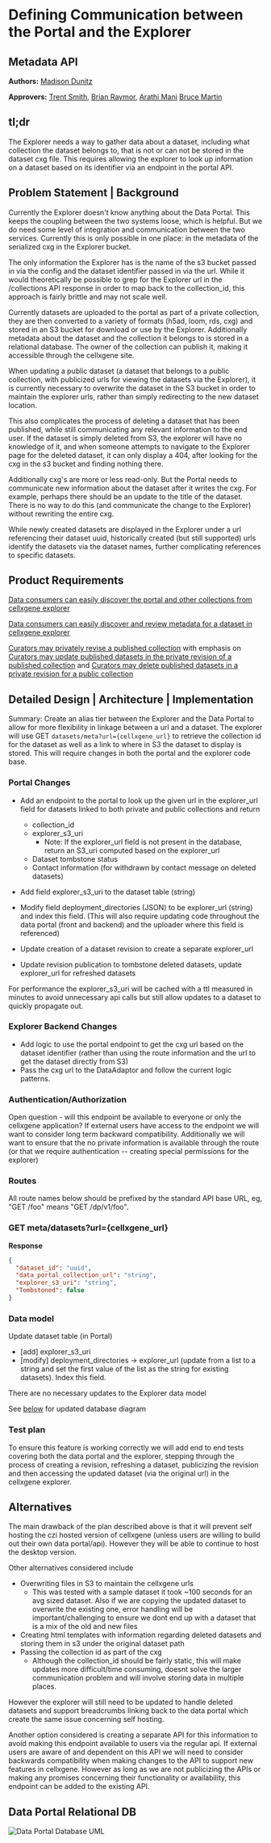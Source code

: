 # Defining Communication between the Portal and the Explorer

## Metadata API

**Authors:** [Madison Dunitz](mailto:madison.dunitz@chanzuckerberg.com)

**Approvers:** [Trent Smith](mailto:trent.smith@chanzuckerberg.com), [Brian Raymor](mailto:braymor@chanzuckerberg.com), [Arathi Mani](mailto:arathi.mani@chanzuckerberg.com) [Bruce Martin](mailto:bruce@chanzuckerberg.com)

## tl;dr

The Explorer needs a way to gather data about a dataset, including what collection the dataset belongs to, that is not or can not be stored in the dataset cxg file. This requires allowing the explorer to look up information on a dataset based on its identifier via an endpoint in the portal API.

## Problem Statement | Background

Currently the Explorer doesn't know anything about the Data Portal. This keeps the coupling between the two systems loose, which is helpful. But we do need some level of integration and communication between the two services. Currently this is only possible in one place: in the metadata of the serialized cxg in the Explorer bucket.

The only information the Explorer has is the name of the s3 bucket passed in via the config and the dataset identifier passed in via the url. While it would theoretically be possible to grep for the Explorer url in the /collections API response in order to map back to the collection_id, this approach is fairly brittle and may not scale well.

Currently datasets are uploaded to the portal as part of a private collection, they are then converted to a variety of formats (h5ad, loom, rds, cxg) and stored in an S3 bucket for download or use by the Explorer. Additionally metadata about the dataset and the collection it belongs to is stored in a relational database. The owner of the collection can publish it, making it accessible through the cellxgene site.

When updating a public dataset (a dataset that belongs to a public collection, with publicized urls for viewing the datasets via the Explorer), it is currently necessary to overwrite the dataset in the S3 bucket in order to maintain the explorer urls, rather than simply redirecting to the new dataset location.

This also complicates the process of deleting a dataset that has been published, while still communicating any relevant information to the end user. If the dataset is simply deleted from S3, the explorer will have no knowledge of it, and when someone attempts to navigate to the Explorer page for the deleted dataset, it can only display a 404, after looking for the cxg in the s3 bucket and finding nothing there.

Additionally cxg's are more or less read-only. But the Portal needs to communicate new information about the dataset after it writes the cxg. For example, perhaps there should be an update to the title of the dataset. There is no way to do this (and communicate the change to the Explorer) without rewriting the entire cxg.

While newly created datasets are displayed in the Explorer under a url referencing their dataset uuid, historically created (but still supported) urls identify the datasets via the dataset names, further complicating references to specific datasets.

## Product Requirements

[Data consumers can easily discover the portal and other collections from cellxgene explorer](https://app.zenhub.com/workspaces/single-cell-5e2a191dad828d52cc78b028/issues/chanzuckerberg/single-cell/169)

[Data consumers can easily discover and review metadata for a dataset in cellxgene explorer](https://app.zenhub.com/workspaces/single-cell-5e2a191dad828d52cc78b028/issues/chanzuckerberg/single-cell/171)

[Curators may privately revise a published collection](https://app.zenhub.com/workspaces/single-cell-5e2a191dad828d52cc78b028/issues/chanzuckerberg/single-cell/36) with emphasis on [Curators may update published datasets in the private revision of a published collection](https://app.zenhub.com/workspaces/single-cell-5e2a191dad828d52cc78b028/issues/chanzuckerberg/single-cell/141) and [Curators may delete published datasets in a private revision for a public collection](https://app.zenhub.com/workspaces/single-cell-5e2a191dad828d52cc78b028/issues/chanzuckerberg/single-cell/138)

## Detailed Design | Architecture | Implementation

Summary:
Create an alias tier between the Explorer and the Data Portal to allow for more flexibility in linkage between a url and a dataset. The explorer will use GET `datasets/meta?url={cellxgene_url}` to retrieve the collection id for the dataset as well as a link to where in S3 the dataset to display is stored. This will require changes in both the portal and the explorer code base.

### Portal Changes

- Add an endpoint to the portal to look up the given url in the explorer_url field for datasets linked to both private and public collections and return

  - collection_id
  - explorer_s3_uri
    - Note: If the explorer_url field is not present in the database, return an S3_uri computed based on the explorer_url
  - Dataset tombstone status
  - Contact information (for withdrawn by contact message on deleted datasets)

- Add field explorer_s3_uri to the dataset table (string)
- Modify field deployment_directories (JSON) to be explorer_url (string) and index this field. (This will also require updating code throughout the data portal (front and backend) and the uploader where this field is referenced)
- Update creation of a dataset revision to create a separate explorer_url
- Update revision publication to tombstone deleted datasets, update explorer_url for refreshed datasets

For performance the explorer_s3_uri will be cached with a ttl measured in minutes to avoid unnecessary api calls but still allow updates to a dataset to quickly propagate out.

### Explorer Backend Changes

- Add logic to use the portal endpoint to get the cxg url based on the dataset identifier (rather than using the route information and the url to get the dataset directly from S3)
- Pass the cxg url to the DataAdaptor and follow the current logic patterns.

### Authentication/Authorization

Open question - will this endpoint be available to everyone or only the cellxgene application? If external users have access to the endpoint we will want to consider long term backward compatibility. Additionally we will want to ensure that the no private information is available through the route (or that we require authentication -- creating special permissions for the explorer)

### Routes

All route names below should be prefixed by the standard API base URL, eg, "GET /foo" means "GET /dp/v1/foo".

### GET meta/datasets?url={cellxgene_url}

**Response**

```json
{
  "dataset_id": "uuid",
  "data_portal_collection_url": "string",
  "explorer_s3_uri": "string",
  "Tombstoned": false
}
```

### Data model

Update dataset table (in Portal)

- [add] explorer_s3_uri
- [modify] deployment_directories -> explorer_url (update from a list to a string and set the first value of the list as the string for existing datasets). Index this field.

There are no necessary updates to the Explorer data model

See [below](#data-portal-relational-db) for updated database diagram

### Test plan

To ensure this feature is working correctly we will add end to end tests covering both the data portal and the explorer, stepping through the process of creating a revision, refreshing a dataset, publicizing the revision and then accessing the updated dataset (via the original url) in the cellxgene explorer.

## Alternatives

The main drawback of the plan described above is that it will prevent self hosting the czi hosted version of cellxgene (unless users are willing to build out their own data portal/api). However they will be able to continue to host the desktop version.

Other alternatives considered include

- Overwriting files in S3 to maintain the cellxgene urls
  - This was tested with a sample dataset it took ~100 seconds for an avg sized dataset. Also if we are copying the updated dataset to overwrite the existing one, error handling will be important/challenging to ensure we dont end up with a dataset that is a mix of the old and new files
- Creating html templates with information regarding deleted datasets and storing them in s3 under the original dataset path
- Passing the collection id as part of the cxg
  - Although the collection_id should be fairly static, this will make updates more difficult/time consuming, doesnt solve the larger communication problem and will involve storing data in multiple places.

However the explorer will still need to be updated to handle deleted datasets and support breadcrumbs linking back to the data portal which create the same issue concerning self hosting.

Another option considered is creating a separate API for this information to avoid making this endpoint available to users via the regular api. If external users are aware of and dependent on this API we will need to consider backwards compatibility when making changes to the API to support new features in cellxgene. However as long as we are not publicizing the APIs or making any promises concerning their functionality or availability, this endpoint can be added to the existing API.

## Data Portal Relational DB

![Data Portal Database UML](imgs/data_portal_db.png)
